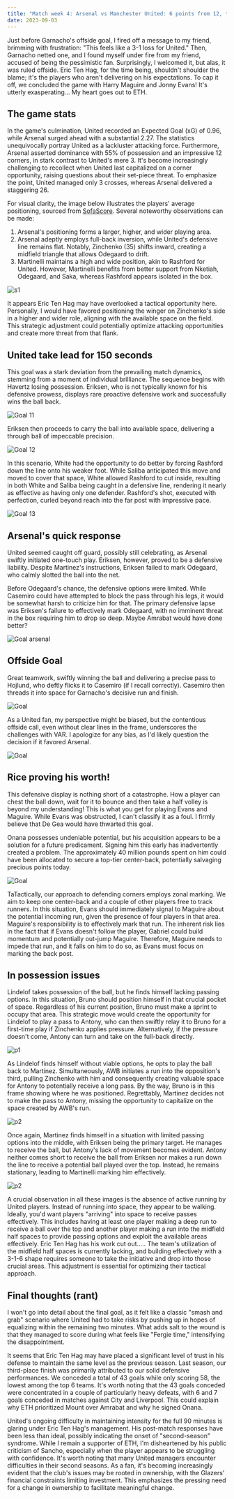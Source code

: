 ```yaml
---
title: "Match week 4: Arsenal vs Manchester United: 6 points from 12, this is bad!"
date: 2023-09-03
---
```


Just before Garnacho's offside goal, I fired off a message to my friend, brimming with frustration: "This feels like a 3-1 loss for United." Then, Garnacho netted one, and I found myself under fire from my friend, accused of being the pessimistic fan. Surprisingly, I welcomed it, but alas, it was ruled offside. Eric Ten Hag, for the time being, shouldn't shoulder the blame; it's the players who aren't delivering on his expectations. To cap it off, we concluded the game with Harry Maguire and Jonny Evans! It's utterly exasperating... My heart goes out to ETH.

<h2>The game stats</h2>

In the game's culmination, United recorded an Expected Goal (xG) of 0.96, while Arsenal surged ahead with a substantial 2.27. The statistics unequivocally portray United as a lackluster attacking force. Furthermore, Arsenal asserted dominance with 55% of possession and an impressive 12 corners, in stark contrast to United's mere 3. It's become increasingly challenging to recollect when United last capitalized on a corner opportunity, raising questions about their set-piece threat. To emphasize the point, United managed only 3 crosses, whereas Arsenal delivered a staggering 26.

For visual clarity, the image below illustrates the players' average positioning, sourced from [SofaScore](https://www.sofascore.com/arsenal-manchester-united/KR#11352534). Several noteworthy observations can be made:

1. Arsenal's positioning forms a larger, higher, and wider playing area.
2. Arsenal adeptly employs full-back inversion, while United's defensive line remains flat. Notably, Zinchenko (35) shifts inward, creating a midfield triangle that allows Odegaard to drift.
3. Martinelli maintains a high and wide position, akin to Rashford for United. However, Martinelli benefits from better support from Nketiah, Odegaard, and Saka, whereas Rashford appears isolated in the box.

![s1](/red-army-recaps/assets/match_week_4/average_position.jpg)  

It appears Eric Ten Hag may have overlooked a tactical opportunity here. Personally, I would have favored positioning the winger on Zinchenko's side in a higher and wider role, aligning with the available space on the field. This strategic adjustment could potentially optimize attacking opportunities and create more threat from that flank.

<h2>United take lead for 150 seconds</h2>

This goal was a stark deviation from the prevailing match dynamics, stemming from a moment of individual brilliance. The sequence begins with Havertz losing possession. Eriksen, who is not typically known for his defensive prowess, displays rare proactive defensive work and successfully wins the ball back.

![Goal 11](/red-army-recaps/assets/match_week_4/goal_11.jpg)

Eriksen then proceeds to carry the ball into available space, delivering a through ball of impeccable precision.

![Goal 12](/red-army-recaps/assets/match_week_4/goal_12.jpg)

In this scenario, White had the opportunity to do better by forcing Rashford down the line onto his weaker foot. While Saliba anticipated this move and moved to cover that space, White allowed Rashford to cut inside, resulting in both White and Saliba being caught in a defensive line, rendering it nearly as effective as having only one defender. Rashford's shot, executed with perfection, curled beyond reach into the far post with impressive pace.

![Goal 13](/red-army-recaps/assets/match_week_4/goal_13.jpg)  

<h2>Arsenal's quick response</h2>

United seemed caught off guard, possibly still celebrating, as Arsenal swiftly initiated one-touch play. Eriksen, however, proved to be a defensive liability. Despite Martinez's instructions, Eriksen failed to mark Odegaard, who calmly slotted the ball into the net.

Before Odegaard's chance, the defensive options were limited. While Casemiro could have attempted to block the pass through his legs, it would be somewhat harsh to criticize him for that. The primary defensive lapse was Eriksen's failure to effectively mark Odegaard, with no imminent threat in the box requiring him to drop so deep. Maybe Amrabat would have done better?

![Goal arsenal](/red-army-recaps/assets/match_week_4/goal_a_1.jpg)  


<h2>Offside Goal</h2>

Great teamwork, swiftly winning the ball and delivering a precise pass to Hojlund, who deftly flicks it to Casemiro (if I recall correctly). Casemiro then threads it into space for Garnacho's decisive run and finish. 

![Goal](/red-army-recaps/assets/match_week_4/goal_o_1.jpg)  

As a United fan, my perspective might be biased, but the contentious offside call, even without clear lines in the frame, underscores the challenges with VAR. I apologize for any bias, as I'd likely question the decision if it favored Arsenal.

![Goal](/red-army-recaps/assets/match_week_4/goal_o_2.jpg)  


<h2>Rice proving his worth!</h2>

This defensive display is nothing short of a catastrophe. How a player can chest the ball down, wait for it to bounce and then take a half volley is beyond my understanding! This is what you get for playing Evans and Maguire. While Evans was obstructed, I can't classify it as a foul. I firmly believe that De Gea would have thwarted this goal.

Onana possesses undeniable potential, but his acquisition appears to be a solution for a future predicament. Signing him this early has inadvertently created a problem. The approximately 40 million pounds spent on him could have been allocated to secure a top-tier center-back, potentially salvaging precious points today.

![Goal](/red-army-recaps/assets/match_week_4/corner_tactics.jpg)  

TaTactically, our approach to defending corners employs zonal marking. We aim to keep one center-back and a couple of other players free to track runners. In this situation, Evans should immediately signal to Maguire about the potential incoming run, given the presence of four players in that area. Maguire's responsibility is to effectively mark that run. The inherent risk lies in the fact that if Evans doesn't follow the player, Gabriel could build momentum and potentially out-jump Maguire. Therefore, Maguire needs to impede that run, and it falls on him to do so, as Evans must focus on marking the back post.

<h2>In possession issues</h2>

Lindelof takes possession of the ball, but he finds himself lacking passing options. In this situation, Bruno should position himself in that crucial pocket of space. Regardless of his current position, Bruno must make a sprint to occupy that area. This strategic move would create the opportunity for Lindelof to play a pass to Antony, who can then swiftly relay it to Bruno for a first-time play if Zinchenko applies pressure. Alternatively, if the pressure doesn't come, Antony can turn and take on the full-back directly.

![p1](/red-army-recaps/assets/match_week_4/lack_of_mov_1.jpg)  

As Lindelof finds himself without viable options, he opts to play the ball back to Martinez. Simultaneously, AWB initiates a run into the opposition's third, pulling Zinchenko with him and consequently creating valuable space for Antony to potentially receive a long pass. By the way, Bruno is in this frame showing where he was positioned. Regrettably, Martinez decides not to make the pass to Antony, missing the opportunity to capitalize on the space created by AWB's run.

![p2](/red-army-recaps/assets/match_week_4/lack_of_mov_2.jpg)

Once again, Martinez finds himself in a situation with limited passing options into the middle, with Eriksen being the primary target. He manages to receive the ball, but Antony's lack of movement becomes evident. Antony neither comes short to receive the ball from Eriksen nor makes a run down the line to receive a potential ball played over the top. Instead, he remains stationary, leading to Martinelli marking him effectively.

![p2](/red-army-recaps/assets/match_week_4/lack_of_mov_3.jpg)

A crucial observation in all these images is the absence of active running by United players. Instead of running into space, they appear to be walking. Ideally, you'd want players "arriving" into space to receive passes effectively. This includes having at least one player making a deep run to receive a ball over the top and another player making a run into the midfield half spaces to provide passing options and exploit the available areas effectively. Eric Ten Hag has his work cut out..... The team's utilization of the midfield half spaces is currently lacking, and building effectively with a 3-1-6 shape requires someone to take the initiative and drop into those crucial areas. This adjustment is essential for optimizing their tactical approach.

<h2>Final thoughts (rant) </h2>

I won't go into detail about the final goal, as it felt like a classic "smash and grab" scenario where United had to take risks by pushing up in hopes of equalizing within the remaining two minutes. What adds salt to the wound is that they managed to score during what feels like "Fergie time," intensifying the disappointment.

It seems that Eric Ten Hag may have placed a significant level of trust in his defense to maintain the same level as the previous season. Last season, our third-place finish was primarily attributed to our solid defensive performances. We conceded a total of 43 goals while only scoring 58, the lowest among the top 6 teams. It's worth noting that the 43 goals conceded were concentrated in a couple of particularly heavy defeats, with 6 and 7 goals conceded in matches against City and Liverpool. This could explain why ETH prioritized Mount over Amrabat and why he signed Onana. 

United's ongoing difficulty in maintaining intensity for the full 90 minutes is glaring under Eric Ten Hag's management. His post-match responses have been less than ideal, possibly indicating the onset of "second-season" syndrome. While I remain a supporter of ETH, I'm disheartened by his public criticism of Sancho, especially when the player appears to be struggling with confidence. It's worth noting that many United managers encounter difficulties in their second seasons. As a fan, it's becoming increasingly evident that the club's issues may be rooted in ownership, with the Glazers' financial constraints limiting investment. This emphasizes the pressing need for a change in ownership to facilitate meaningful change. 
